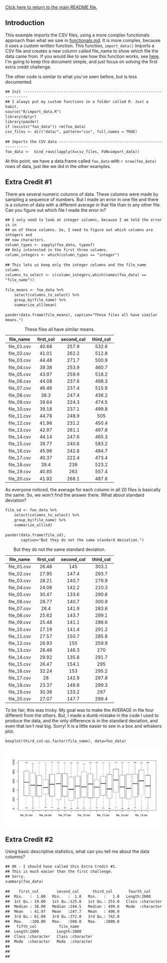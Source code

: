 [Click here to return to the main README file.](./README.md)

Introduction
------------

This example imports the CSV files, using a more complex functionals
approach than what we saw in [functionals.md](./functionals.md). It is
more complex, because it uses a custom written function. This function,
`import_data()` imports a CSV file and creates a new column called
file\_name to show which file the data came from. If you would like to
see how this function works, see [here](./R/import_data.R). I'm going to
keep this document simple, and just focus on solving the first extra
credit challenge.

The other code is similar to what you've seen before, but is less
documented.

    ## Init ------------------------------------------------------------------------
    ## I always put my custom functions in a folder called R. Just a habit.
    source("R/import_data.R")
    library(dplyr)
    library(pander)
    if (exists("foo_data")) rm(foo_data)
    csv_files <- dir("data/", pattern="csv", full.names = TRUE)

    ## Imports the CSV data --------------------------------------------------------
    foo_data <-  bind_rows(lapply(X=csv_files, FUN=import_data))

At this point, we have a data.frame called `foo_data` with
`r nrow(foo_data)` rows of data, just like we did in the other examples.

Extra Credit \#1
----------------

There are several numeric columns of data. These columns were made by
sampling a sequence of numbers. But I made an error in one file and
there is a column of data with a different average in that file than in
any other file. Can you figure out which file I made the error in?

    ## I only need to look at integer columns, because I am told the error is in
    ## on of these columns. So, I need to figure out which columns are integers and
    ## now characters.
    column_types <- sapply(foo_data, typeof)
    ## Only interested in the first three columns.
    column_integers <- which(column_types == "integer")

    ## This lets us keep only the integer columns and the file_name column.
    columns_to_select <- c(column_integers,which(names(foo_data) == "file_name"))

    file_means <- foo_data %>%
        select(columns_to_select) %>%
        group_by(file_name) %>%
        summarize_all(mean)

    pander(data.frame(file_means), caption="These files all have similar means.")

<table style="width:69%;">
<caption>These files all have similar means.</caption>
<colgroup>
<col width="16%" />
<col width="16%" />
<col width="18%" />
<col width="18%" />
</colgroup>
<thead>
<tr class="header">
<th align="center">file_name</th>
<th align="center">first_col</th>
<th align="center">second_col</th>
<th align="center">third_col</th>
</tr>
</thead>
<tbody>
<tr class="odd">
<td align="center">file_01.csv</td>
<td align="center">40.68</td>
<td align="center">257.9</td>
<td align="center">532.6</td>
</tr>
<tr class="even">
<td align="center">file_02.csv</td>
<td align="center">41.01</td>
<td align="center">262.2</td>
<td align="center">512.8</td>
</tr>
<tr class="odd">
<td align="center">file_03.csv</td>
<td align="center">44.48</td>
<td align="center">271.7</td>
<td align="center">500.9</td>
</tr>
<tr class="even">
<td align="center">file_04.csv</td>
<td align="center">39.38</td>
<td align="center">253.9</td>
<td align="center">460.7</td>
</tr>
<tr class="odd">
<td align="center">file_05.csv</td>
<td align="center">43.97</td>
<td align="center">259.9</td>
<td align="center">518.2</td>
</tr>
<tr class="even">
<td align="center">file_06.csv</td>
<td align="center">44.08</td>
<td align="center">237.6</td>
<td align="center">498.3</td>
</tr>
<tr class="odd">
<td align="center">file_07.csv</td>
<td align="center">46.46</td>
<td align="center">237.4</td>
<td align="center">515.8</td>
</tr>
<tr class="even">
<td align="center">file_08.csv</td>
<td align="center">38.3</td>
<td align="center">247.4</td>
<td align="center">436.2</td>
</tr>
<tr class="odd">
<td align="center">file_09.csv</td>
<td align="center">39.64</td>
<td align="center">224.3</td>
<td align="center">474.5</td>
</tr>
<tr class="even">
<td align="center">file_10.csv</td>
<td align="center">39.18</td>
<td align="center">237.1</td>
<td align="center">499.8</td>
</tr>
<tr class="odd">
<td align="center">file_11.csv</td>
<td align="center">44.78</td>
<td align="center">248.9</td>
<td align="center">505</td>
</tr>
<tr class="even">
<td align="center">file_12.csv</td>
<td align="center">41.96</td>
<td align="center">231.2</td>
<td align="center">450.4</td>
</tr>
<tr class="odd">
<td align="center">file_13.csv</td>
<td align="center">42.97</td>
<td align="center">261.1</td>
<td align="center">497.8</td>
</tr>
<tr class="even">
<td align="center">file_14.csv</td>
<td align="center">44.14</td>
<td align="center">247.6</td>
<td align="center">465.3</td>
</tr>
<tr class="odd">
<td align="center">file_15.csv</td>
<td align="center">39.77</td>
<td align="center">240.6</td>
<td align="center">583.2</td>
</tr>
<tr class="even">
<td align="center">file_16.csv</td>
<td align="center">45.96</td>
<td align="center">242.8</td>
<td align="center">484.7</td>
</tr>
<tr class="odd">
<td align="center">file_17.csv</td>
<td align="center">40.37</td>
<td align="center">222.4</td>
<td align="center">473.4</td>
</tr>
<tr class="even">
<td align="center">file_18.csv</td>
<td align="center">39.4</td>
<td align="center">239</td>
<td align="center">523.2</td>
</tr>
<tr class="odd">
<td align="center">file_19.csv</td>
<td align="center">40.85</td>
<td align="center">263</td>
<td align="center">557.4</td>
</tr>
<tr class="even">
<td align="center">file_20.csv</td>
<td align="center">41.92</td>
<td align="center">268.1</td>
<td align="center">487.6</td>
</tr>
</tbody>
</table>

As everyone noticed, the average for each column in all 20 files is
basically the same. So, we won't find the answer there. What about
standard deviation?

    file_sd <- foo_data %>%
        select(columns_to_select) %>%
        group_by(file_name) %>%
        summarize_all(sd)

    pander(data.frame(file_sd),
           caption="But they do not the same standard deviation.")

<table style="width:69%;">
<caption>But they do not the same standard deviation.</caption>
<colgroup>
<col width="16%" />
<col width="16%" />
<col width="18%" />
<col width="18%" />
</colgroup>
<thead>
<tr class="header">
<th align="center">file_name</th>
<th align="center">first_col</th>
<th align="center">second_col</th>
<th align="center">third_col</th>
</tr>
</thead>
<tbody>
<tr class="odd">
<td align="center">file_01.csv</td>
<td align="center">26.46</td>
<td align="center">145</td>
<td align="center">303.1</td>
</tr>
<tr class="even">
<td align="center">file_02.csv</td>
<td align="center">27.95</td>
<td align="center">147.4</td>
<td align="center">293.7</td>
</tr>
<tr class="odd">
<td align="center">file_03.csv</td>
<td align="center">28.21</td>
<td align="center">140.7</td>
<td align="center">279.9</td>
</tr>
<tr class="even">
<td align="center">file_04.csv</td>
<td align="center">24.06</td>
<td align="center">142.2</td>
<td align="center">210.3</td>
</tr>
<tr class="odd">
<td align="center">file_05.csv</td>
<td align="center">30.47</td>
<td align="center">133.6</td>
<td align="center">290.6</td>
</tr>
<tr class="even">
<td align="center">file_06.csv</td>
<td align="center">28.77</td>
<td align="center">140.7</td>
<td align="center">300.9</td>
</tr>
<tr class="odd">
<td align="center">file_07.csv</td>
<td align="center">26.4</td>
<td align="center">141.9</td>
<td align="center">283.6</td>
</tr>
<tr class="even">
<td align="center">file_08.csv</td>
<td align="center">25.62</td>
<td align="center">143.7</td>
<td align="center">299.1</td>
</tr>
<tr class="odd">
<td align="center">file_09.csv</td>
<td align="center">25.48</td>
<td align="center">141.1</td>
<td align="center">286.6</td>
</tr>
<tr class="even">
<td align="center">file_10.csv</td>
<td align="center">27.19</td>
<td align="center">141.4</td>
<td align="center">291.2</td>
</tr>
<tr class="odd">
<td align="center">file_11.csv</td>
<td align="center">27.57</td>
<td align="center">150.7</td>
<td align="center">285.8</td>
</tr>
<tr class="even">
<td align="center">file_12.csv</td>
<td align="center">26.93</td>
<td align="center">155</td>
<td align="center">259.9</td>
</tr>
<tr class="odd">
<td align="center">file_13.csv</td>
<td align="center">28.46</td>
<td align="center">146.3</td>
<td align="center">270</td>
</tr>
<tr class="even">
<td align="center">file_14.csv</td>
<td align="center">29.92</td>
<td align="center">135.8</td>
<td align="center">291.7</td>
</tr>
<tr class="odd">
<td align="center">file_15.csv</td>
<td align="center">26.47</td>
<td align="center">154.1</td>
<td align="center">295</td>
</tr>
<tr class="even">
<td align="center">file_16.csv</td>
<td align="center">32.24</td>
<td align="center">153</td>
<td align="center">295.2</td>
</tr>
<tr class="odd">
<td align="center">file_17.csv</td>
<td align="center">28</td>
<td align="center">142.9</td>
<td align="center">297.8</td>
</tr>
<tr class="even">
<td align="center">file_18.csv</td>
<td align="center">23.37</td>
<td align="center">146.8</td>
<td align="center">299.3</td>
</tr>
<tr class="odd">
<td align="center">file_19.csv</td>
<td align="center">30.36</td>
<td align="center">133.2</td>
<td align="center">297</td>
</tr>
<tr class="even">
<td align="center">file_20.csv</td>
<td align="center">27.07</td>
<td align="center">147.7</td>
<td align="center">299.4</td>
</tr>
</tbody>
</table>

To be fair, this was tricky. My goal was to make the AVERAGE in file
four different from the others. But, I made a dumb mistake in the code I
used to produce the data, and the only difference is in the standard
deviation, and even that isn't real big. Sorry! It is a little easier to
see in a box and whiskers plot.

    boxplot(third_col~as.factor(file_name), data=foo_data)

<img src="extra-credit_files/figure-markdown_strict/ec1-p3-1.png" style="display: block; margin: auto;" />

Extra Credit \#2
----------------

Using basic descriptive statistics, what can you tell me about the data
columns?

    ## OK - I should have called this Extra Credit #1.
    ## This is much easier than the first challenge.
    ## Sorry.
    summary(foo_data)

    ##    first_col        second_col      third_col       fourth_col       
    ##  Min.   :  1.00   Min.   :  1.0   Min.   :   1.0   Length:2000       
    ##  1st Qu.: 19.00   1st Qu.:125.0   1st Qu.: 253.0   Class :character  
    ##  Median : 38.00   Median :244.5   Median : 499.0   Mode  :character  
    ##  Mean   : 41.97   Mean   :247.7   Mean   : 498.9                     
    ##  3rd Qu.: 61.00   3rd Qu.:372.0   3rd Qu.: 742.0                     
    ##  Max.   :100.00   Max.   :500.0   Max.   :1000.0                     
    ##   fifth_col          file_name        
    ##  Length:2000        Length:2000       
    ##  Class :character   Class :character  
    ##  Mode  :character   Mode  :character  
    ##                                       
    ##                                       
    ##
